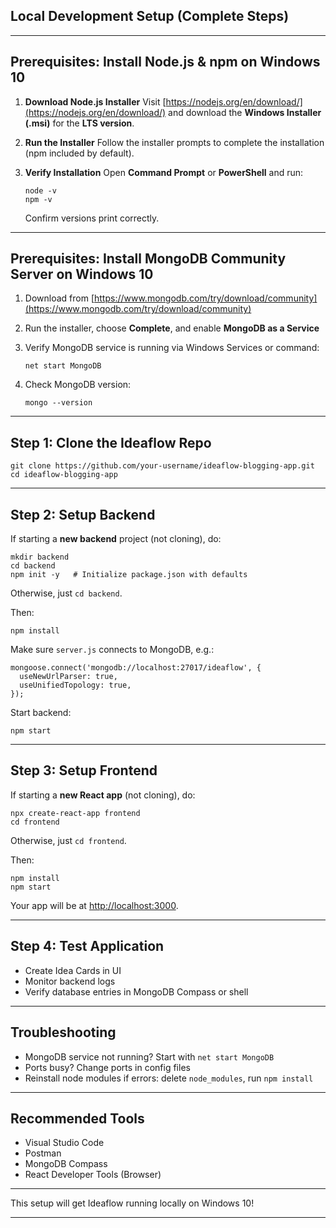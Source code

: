 
## Local Development Setup (Complete Steps)

---

## Prerequisites: Install Node.js & npm on Windows 10

1. **Download Node.js Installer**
   Visit [https://nodejs.org/en/download/](https://nodejs.org/en/download/) and download the **Windows Installer (.msi)** for the **LTS version**.

2. **Run the Installer**
   Follow the installer prompts to complete the installation (npm included by default).

3. **Verify Installation**
   Open **Command Prompt** or **PowerShell** and run:

   ```
   node -v
   npm -v
   ```

   Confirm versions print correctly.

---

## Prerequisites: Install MongoDB Community Server on Windows 10

1. Download from [https://www.mongodb.com/try/download/community](https://www.mongodb.com/try/download/community)

2. Run the installer, choose **Complete**, and enable **MongoDB as a Service**

3. Verify MongoDB service is running via Windows Services or command:

   ```
   net start MongoDB
   ```

4. Check MongoDB version:

   ```
   mongo --version
   ```

---

## Step 1: Clone the Ideaflow Repo

```
git clone https://github.com/your-username/ideaflow-blogging-app.git
cd ideaflow-blogging-app
```

---

## Step 2: Setup Backend

If starting a **new backend** project (not cloning), do:

```
mkdir backend
cd backend
npm init -y   # Initialize package.json with defaults
```

Otherwise, just `cd backend`.

Then:

```
npm install
```

Make sure `server.js` connects to MongoDB, e.g.:

```
mongoose.connect('mongodb://localhost:27017/ideaflow', {
  useNewUrlParser: true,
  useUnifiedTopology: true,
});
```

Start backend:

```
npm start
```

---

## Step 3: Setup Frontend

If starting a **new React app** (not cloning), do:

```
npx create-react-app frontend
cd frontend
```

Otherwise, just `cd frontend`.

Then:

```
npm install
npm start
```

Your app will be at [http://localhost:3000](http://localhost:3000).

---

## Step 4: Test Application

* Create Idea Cards in UI
* Monitor backend logs
* Verify database entries in MongoDB Compass or shell

---

## Troubleshooting

* MongoDB service not running? Start with `net start MongoDB`
* Ports busy? Change ports in config files
* Reinstall node modules if errors: delete `node_modules`, run `npm install`

---

## Recommended Tools

* Visual Studio Code
* Postman
* MongoDB Compass
* React Developer Tools (Browser)

---

This setup will get Ideaflow running locally on Windows 10!

---
